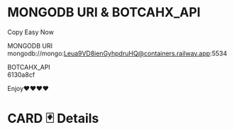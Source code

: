 # MONGODB URI &  BOTCAHX_API
 
 Copy Easy Now
 
 MONGODB URI      
 mongodb://mongo:Leua9VD8ienGyhpdruHQ@containers.railway.app:5534
 
 
 
 
 BOTCAHX_API   
 6130a8cf

 
 
 
 
 
Enjoy❤❤❤❤


# CARD 🃏 Details
